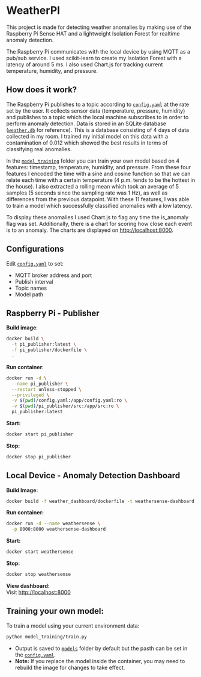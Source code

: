 # WeatherPI
This project is made for detecting weather anomalies by making use of the Raspberry Pi Sense HAT and a lightweight Isolation Forest for realtime anomaly detection. 

The Raspberry Pi communicates with the local device by using MQTT as a pub/sub service. I used scikit-learn to create my Isolation Forest with a latency of around 5 ms. I also used Chart.js for tracking current temperature, humidity, and pressure. 

## How does it work?
The Raspberry Pi publishes to a topic according to [`config.yaml`](config.yaml) at the rate set by the user. It collects sensor data (temperature, pressure, humidity) and publishes to a topic which the local machine subscribes to in order to perform anomaly detection. Data is stored in an SQLite database ([`weather.db`](weather_dashboard/data/weather.db) for reference). This is a database consisting of 4 days of data collected in my room. I trained my initial model on this data with a contamination of 0.012 which showed the best results in terms of classifying real anomalies. 

In the [`model_training`](model_training) folder you can train your own model based on 4 features: timestamp, temperature, humidity, and pressure. From these four features I encoded the time with a sine and cosine function so that we can relate each time with a certain temperature (4 p.m. tends to be the hottest in the house). I also extracted a rolling mean which took an average of 5 samples (5 seconds since the sampling rate was 1 Hz), as well as differences from the previous datapoint. With these 11 features, I was able to train a model which successfully classified anomalies with a low latency.

To display these anomalies I used Chart.js to flag any time the is_anomaly flag was set. Additionally, there is a chart for scoring how close each event is to an anomaly. The charts are displayed on [http://localhost:8000](http://localhost:8000). 


## Configurations

Edit [`config.yaml`](config.yaml) to set:
- MQTT broker address and port
- Publish interval
- Topic names
- Model path

## Raspberry Pi - Publisher
**Build image**:
```bash
docker build \
  -t pi_publisher:latest \
  -f pi_publisher/dockerfile \
  .
```

**Run container**:
```bash
docker run -d \
  --name pi_publisher \
  --restart unless-stopped \
  --privileged \
  -v $(pwd)/config.yaml:/app/config.yaml:ro \
  -v $(pwd)/pi_publisher/src:/app/src:ro \
  pi_publisher:latest
```

**Start:**
```bash
docker start pi_publisher
```

**Stop:**
```bash
docker stop pi_publisher
```

## Local Device - Anomaly Detection Dashboard

**Build Image:**
```bash
docker build -f weather_dashboard/dockerfile -t weathersense-dashboard .
```

**Run container:**
```bash
docker run -d --name weathersense \
  -p 8000:8000 weathersense-dashboard
```

**Start:**
```bash
docker start weathersense
```

**Stop:**
```bash
docker stop weathersense
```
**View dashboard:**  
Visit [http://localhost:8000](http://localhost:8000)


## Training your own model:
To train a model using your current environment data:
```bash
python model_training/train.py
```
  - Output is saved to [`models`](model_training/models/) folder by default but the pasth can be set in the [`config.yaml`](config.yaml).
  - **Note:** If you replace the model inside the container, you may need to rebuild the image for changes to take effect.